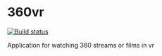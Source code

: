 # 360vr
[![Build status](https://dev.azure.com/rtuitlab/ITLab/_apis/build/status/360vr-dev)](https://dev.azure.com/rtuitlab/ITLab/_build/latest?definitionId=27)


Application for watching 360 streams or films in vr
